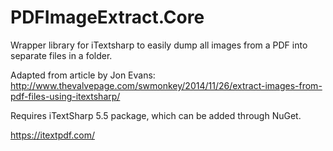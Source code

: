 # PDFImageExtract.Core
Wrapper library for iTextsharp to easily dump all images from a PDF into separate files in a folder.

Adapted from article by Jon Evans:
http://www.thevalvepage.com/swmonkey/2014/11/26/extract-images-from-pdf-files-using-itextsharp/

Requires iTextSharp 5.5 package, which can be added through NuGet.

https://itextpdf.com/

